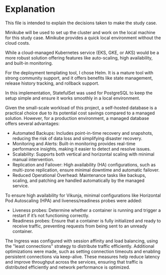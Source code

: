 # Explanation

This file is intended to explain the decisions taken to make the study case.

Minikube will be used to set up the cluster and work on the local machine for this study case. Minikube provides a quick local environment without the cloud costs.

While a cloud-managed Kubernetes service (EKS, GKE, or AKS) would be a more robust solution offering features like auto-scaling, high availability, and built-in monitoring.

For the deployment templating tool, I chose Helm. It is a mature tool with strong community support, and it offers benefits like state management, release history tracking, and rollback support.

In this implementation, StatefulSet was used for PostgreSQL to keep the setup simple and ensure it works smoothly in a local environment.

Given the small-scale workload of this project, a self-hosted database is a practical choice due to its potential cost savings compared to a managed solution. However, for a production environment, a managed database offers several advantages:

- Automated Backups: Includes point-in-time recovery and snapshots, reducing the risk of data loss and simplifying disaster recovery.
- Monitoring and Alerts: Built-in monitoring provides real-time performance insights, making it easier to detect and resolve issues.
- Scalability: Supports both vertical and horizontal scaling with minimal manual intervention.
- Replication and Failover: High availability (HA) configurations, such as multi-zone replication, ensure minimal downtime and automatic failover.
- Reduced Operational Overhead: Maintenance tasks like backups, scaling, and patching are handled automatically by the managed service.

To ensure high availability for Vikunja, minimal configurations like Horizontal Pod Autoscaling (HPA) and liveness/readiness probes were added:

- Liveness probes: Determine whether a container is running and trigger a restart if it’s not functioning correctly.
- Readiness probes: Ensure that a container is fully initialized and ready to receive traffic, preventing requests from being sent to an unready container.

The Ingress was configured with session affinity and load balancing, using the "least connections" strategy to distribute traffic efficiently. Additional optimizations were made, such as setting connection timeouts and enabling persistent connections via keep-alive. These measures help reduce latency and improve throughput across the services, ensuring that traffic is distributed efficiently and network performance is optimized.
